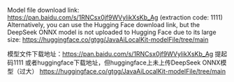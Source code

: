 Model file download link: https://pan.baidu.com/s/1RNCsx0jf9WVylikXsKb_Ag (extraction code: 1111)
Alternatively, you can use the Hugging Face download link, but the DeepSeek ONNX model is not uploaded to Hugging Face due to its large size:
https://huggingface.co/gtgg/JavaAiLocalKit-modelFile/tree/main

模型文件下载地址：https://pan.baidu.com/s/1RNCsx0jf9WVylikXsKb_Ag  提起码1111
或者huggingface下载地址，但huggingface上未上传DeepSeek ONNX模型（过大） https://huggingface.co/gtgg/JavaAiLocalKit-modelFile/tree/main

